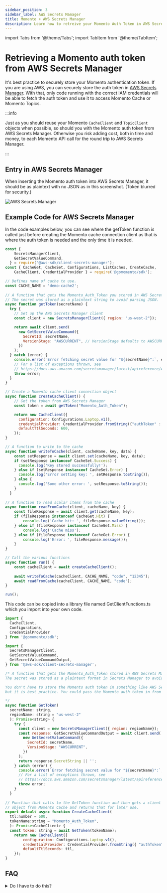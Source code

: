 ```yaml
---
sidebar_position: 3
sidebar_label: AWS Secrets Manager
title: Momento + AWS Secrets Manager
description: Learn how to retreive your Momento Auth Token in AWS Secrets Manager.
---
```


import Tabs from '@theme/Tabs';
import TabItem from '@theme/TabItem';

# Retrieving a Momento auth token from AWS Secrets Manager

It's best practice to securely store your Momento authentication token. If you are using AWS, you can securely store the auth token in [AWS Secrets Manager](https://docs.aws.amazon.com/secretsmanager/latest/userguide/intro.html). With that, only code running with the correct IAM credentials will be able to fetch the auth token and use it to access Momento Cache or Momento Topics.

:::info

Just as you should reuse your Momento `CacheClient` and `TopicClient` objects when possible, so should you with the Momento auth token from AWS Secrets Manager. Otherwise you risk adding cost, both in time and money, to each Momento API call for the round trip to AWS Secrets Manager.

:::

## Entry in AWS Secrets Manager

When inserting the Momento auth token into AWS Secrets Manager, it should be as plaintext with no JSON as in this screenshot. (Token blurred for security.)

![AWS Secrets Manager](/img/aws-secrets-manager.png)

## Example Code for AWS Secrets Manager

In the code examples below, you can see where the getToken function is called just before creating the Momento cache connection client as that is where the auth token is needed and the only time it is needed.

<Tabs>
  <TabItem value="nodejs" label="Node.js" default>

```javascript
const {
    SecretsManagerClient,
    GetSecretValueCommand,
  } = require('@aws-sdk/client-secrets-manager');
const { CacheGet, CacheSet, Configurations, ListCaches, CreateCache,
    CacheClient, CredentialProvider } = require('@gomomento/sdk');

// Defines name of cache to use.
const CACHE_NAME = 'demo-cache2';
  
// A function that gets the Momento_Auth_Token you stored in AWS Secrets Manager.
// The secret was stored as a plaintext string to avoid parsing JSON.
async function getToken(secretName) {
  try {
    // Set up the AWS Secrets Manager client
    const client = new SecretsManagerClient({ region: "us-west-2"});

    return await client.send(
      new GetSecretValueCommand({
        SecretId: secretName,
        VersionStage: "AWSCURRENT", // VersionStage defaults to AWSCURRENT if unspecified
      })
    );
  } catch (error) {
    console.error(`Error fetching secret value for "${secretName}":`, error.message);
    // For a list of exceptions thrown, see
    // https://docs.aws.amazon.com/secretsmanager/latest/apireference/API_GetSecretValue.html
    throw error;
  }
}

// Create a Momento cache client connection object
async function createCacheClient() {
    // Get the token from AWS Secrets Manager
    const token = await getToken("Momento_Auth_Token");

    return new CacheClient({
      configuration: Configurations.Laptop.v1(),
      credentialProvider: CredentialProvider.fromString({"authToken" : token.SecretString}),
      defaultTtlSeconds: 600,
    });
}

// A function to write to the cache
async function writeToCache(client, cacheName, key, data) {
    const setResponse = await client.set(cacheName, key, data);
    if (setResponse instanceof CacheSet.Success) {
      console.log('Key stored successfully!');
    } else if (setResponse instanceof CacheSet.Error) {
      console.log('Error setting key: ', setResponse.toString());
    } else {
      console.log('Some other error: ', setResponse.toString());
    }
  }
  
// A function to read scalar items from the cache
async function readFromCache(client, cacheName, key) {
    const fileResponse = await client.get(cacheName, key);
    if (fileResponse instanceof CacheGet.Hit) {
        console.log('Cache hit: ', fileResponse.valueString());
    } else if (fileResponse instanceof CacheGet.Miss) {
        console.log('Cache miss');
    } else if (fileResponse instanceof CacheGet.Error) {
        console.log('Error: ', fileResponse.message());
    }
}

// Call the various functions
async function run() {
    const cacheClient = await createCacheClient();
  
    await writeToCache(cacheClient, CACHE_NAME, "code", "12345");
    await readFromCache(cacheClient, CACHE_NAME, "code");
}

run();
```

  </TabItem>
  <TabItem value="typescript" label="TypeScript" default>

This code can be copied into a library file named GetClientFunctions.ts which you import into your own code.

```javascript
import {
  CacheClient,
  Configurations,
  CredentialProvider
} from '@gomomento/sdk';

import {
  SecretsManagerClient,
  GetSecretValueCommand,
  GetSecretValueCommandOutput,
} from '@aws-sdk/client-secrets-manager';

/* A function that gets the Momento_Auth_Token stored in AWS Secrets Manager.
The secret was stored as a plaintext format in Secrets Manager to avoid parsing JSON.

You don't have to store the Momento auth token in something like AWS Secrets Manager,
but it is best practice. You could pass the Momento auth token in from an environment variable.

*/
async function GetToken(
  secretName: string,
  regionName: string = "us-west-2"
  ): Promise<string> {
    try {
      const client = new SecretsManagerClient({ region: regionName});
      const response: GetSecretValueCommandOutput = await client.send(
        new GetSecretValueCommand({
          SecretId: secretName,
          VersionStage: "AWSCURRENT",
        })
      );
      return response.SecretString || '';
    } catch (error) {
      console.error(`Error fetching secret value for "${secretName}":`, error.message);
      // For a list of exceptions thrown, see
      // https://docs.aws.amazon.com/secretsmanager/latest/apireference/API_GetSecretValue.html
      throw error;
    }
  }
  
// Function that calls to the GetToken function and then gets a client connection
// object from Momento Cache and returns that for later use.
export default async function CreateCacheClient(
  ttl:number = 600,
  tokenName:string = "Momento_Auth_Token", 
  ): Promise<CacheClient> {
  const token: string = await GetToken(tokenName);
    return new CacheClient({
        configuration: Configurations.Laptop.v1(),
        credentialProvider: CredentialProvider.fromString({ "authToken" : token }),
        defaultTtlSeconds: ttl,
    });
}
```

  </TabItem>

</Tabs>

## FAQ

<details>
  <summary>Do I have to do this?</summary>
No. You can store your Momento auth token in an environment variable or a file, but that is not best practice as it is not as secure as storing it in something like AWS Secrets Manager.
</details>

